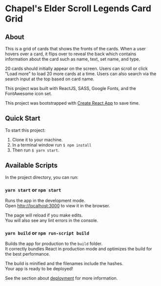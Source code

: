 # Chapel's Elder Scroll Legends Card Grid

## About
This is a grid of cards that shows the fronts of the cards. When a user hovers over a card, it flips over to reveal the back which contains information about the card such as name, text, set name, and type.

20 cards should initially appear on the screen. Users can scroll or click "Load more" to load 20 more cards at a time. Users can also search via the search input at the top based on card name.

This project was built with ReactJS, SASS, Google Fonts, and the FontAwesome icon set.

This project was bootstrapped with [Create React App](https://github.com/facebook/create-react-app) to save time.

## Quick Start
To start this project: 
  1. Clone it to your machine.
  2. In a terminal window run `$ npm install`
  3. Then run `$ yarn start`.

## Available Scripts
In the project directory, you can run:

### `yarn start` or `npm start`
Runs the app in the development mode.<br />
Open [http://localhost:3000](http://localhost:3000) to view it in the browser.

The page will reload if you make edits.<br />
You will also see any lint errors in the console.

### `yarn build` or `npm run-script build`
Builds the app for production to the `build` folder.<br />
It correctly bundles React in production mode and optimizes the build for the best performance.

The build is minified and the filenames include the hashes.<br />
Your app is ready to be deployed!

See the section about [deployment](https://facebook.github.io/create-react-app/docs/deployment) for more information.